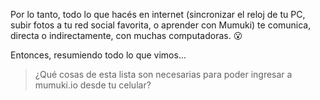 Por lo tanto, todo lo que hacés en internet (sincronizar el reloj de tu PC, subir fotos a tu red social favorita, o aprender con Mumuki) te comunica, directa o indirectamente, con muchas computadoras. :open_mouth:

Entonces, resumiendo todo lo que vimos...

> ¿Qué cosas de esta lista son necesarias para poder ingresar a mumuki.io desde tu celular?